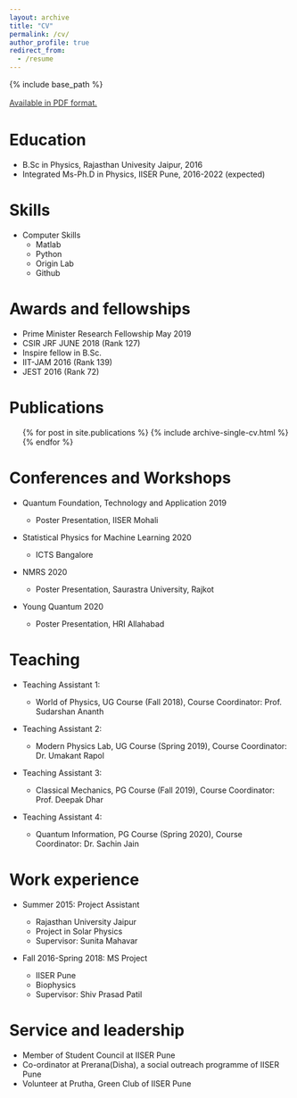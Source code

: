 ```yaml
---
layout: archive
title: "CV"
permalink: /cv/
author_profile: true
redirect_from:
  - /resume
---
```


{% include base_path %}

<a style="line-height: 1.5;" href="http://96ya.github.io/priyabtr/resume.pdf"><span style="color: #333333;"><span> Available in PDF format.</span></span></a>

Education
======
* B.Sc in Physics, Rajasthan Univesity Jaipur, 2016
* Integrated Ms-Ph.D in Physics, IISER Pune, 2016-2022 (expected)


Skills
=====
* Computer Skills
  * Matlab
  * Python
  * Origin Lab
  * Github

Awards and fellowships
======
* Prime Minister Research Fellowship May 2019 
* CSIR JRF JUNE 2018 (Rank 127)
* Inspire fellow in B.Sc.
* IIT-JAM 2016 (Rank 139)
* JEST 2016 (Rank 72)

Publications
======
  <ul>{% for post in site.publications %}
    {% include archive-single-cv.html %}
  {% endfor %}</ul>

Conferences and Workshops
======
 * Quantum Foundation, Technology and Application 2019
   * Poster Presentation, IISER Mohali

 * Statistical Physics for Machine Learning 2020
   * ICTS Bangalore

 * NMRS 2020
   * Poster Presentation, Saurastra University, Rajkot

 * Young Quantum 2020
   * Poster Presentation, HRI Allahabad

Teaching
======
* Teaching Assistant 1:
  * World of Physics, UG Course (Fall 2018), Course Coordinator: Prof. Sudarshan Ananth

* Teaching Assistant 2:
  * Modern Physics Lab, UG Course (Spring 2019), Course Coordinator: Dr. Umakant Rapol

* Teaching Assistant 3:
  * Classical Mechanics, PG Course (Fall 2019), Course Coordinator: Prof. Deepak Dhar

* Teaching Assistant 4:
  * Quantum Information, PG Course (Spring 2020), Course Coordinator: Dr. Sachin Jain

Work experience
======
* Summer 2015: Project Assistant
  * Rajasthan University Jaipur 
  * Project in Solar Physics
  * Supervisor: Sunita Mahavar

* Fall 2016-Spring 2018: MS Project
  * IISER Pune
  * Biophysics
  * Supervisor: Shiv Prasad Patil


Service and leadership
======
* Member of Student Council at IISER Pune
* Co-ordinator at Prerana(Disha), a social outreach programme of IISER Pune
* Volunteer at Prutha, Green Club of IISER Pune

